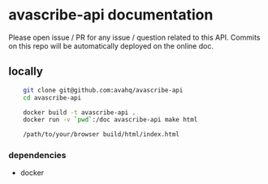 # avascribe-api documentation

Please open issue / PR for any issue / question related to this API.
Commits on this repo will be automatically deployed on the online doc.

## locally

```bash
    git clone git@github.com:avahq/avascribe-api
    cd avascribe-api

    docker build -t avascribe-api .
    docker run -v `pwd`:/doc avascribe-api make html

    /path/to/your/browser build/html/index.html
```

### dependencies
- docker
